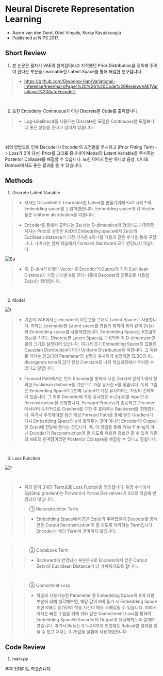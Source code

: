# Neural Discrete Representation Learning

- Aaron van den Oord, Oriol Vinyals, Koray Kavukcuoglu
- Published at NIPS 2017.

## Short Review

1. 본 논문은 필자가 VAE의 한계점이라고 지적했던 Prior Distribution을 정의해 주어야 한다는 부분을 Learnable한 Latent Space를 통해 해결한 연구입니다.

> * https://github.com/Giwoong-Han/Variational-Inference/tree/main/Paper%20%26%20Code%20Review/VAE(Variational%20AutoEncoder)

<br>

2. 또한 Encoder는 Continuous가 아닌 Discrete한 Code를 출력합니다.

> * Log-Likelihood를 사용하는 Discrete한 모델은 Continuous한 모델보다 더 좋은 성능을 준다고 알려져 있습니다. 

<br>

위의 방법으로 인해 Decoder가 Encoder의 조건들을 무시하고 (Prior Fitting Term -> Loss가 0이 되는) Prior를 그대로 흉내내어 Model의 Latent Variable을 무시하는 Posterior Collapse를 해결할 수 있습니다. 또한 이미지 뿐만 아니라 음성, 비디오 Domain에서도 좋은 결과를 줄 수 있습니다.

## Methods

1. Discrete Latent Variable

> * 저자는 Discrete하고 Learnable한 Latent를 만들기위해 KxD 사이즈의 Embedding space를 도입하였습니다. Embedding space의 각 Vector들은 Uniform distribution을 따릅니다.

> * Encoder를 통해서 출력되는 Ze(x)는 D-dimension의 형태라고 가정하면 저자는 Prior로 설정한 KxD의 Embedding space에서 Ze(x)와 Euclidean distance가 가장 가까운 e하나를 다음과 같은 수식을 통해 구합니다. 나머지는 현재 학습에서 Forward, Backward 모두 반영되지 않습니다.

![Eu](https://user-images.githubusercontent.com/82640592/145713333-65e167e1-2510-48bf-b8da-a12480dcfe07.jpg)

> * 즉, D-dim긴 K개의 Vector 중 Encoder의 Output과 가장 Euclidean Distance가 가장 가까운 k를 찾아 나중에 Decoder의 인풋으로 사용할 Zq(x)라 정의합니다.

<br>

2. Model

![t](https://user-images.githubusercontent.com/82640592/145817713-2ca74f04-72d6-4db9-bcda-fbbedc311996.jpg)

> * 기존의 VAE에서는 encoder의 아웃풋을 그대로 Latent Space로 사용합니다. 저자는 Learnable한 Latent space를 만들기 위하여 위와 같이 Ze(x)와 Embedding space를 사용하였습니다. Embedding Space는 K만큼의 Size를 가지는 Discrete한 Latent Space로 구성되어 각 D-dimension만큼의 크기로 설정되어 있습니다. 여기서 초기 Embedding Space의 값들은 Gaussian Distribution이 아닌 Uniform Distribution을 따릅니다. 그 이유로 저자는 인코더의 Parameter의 설정과 유사하게 설정하면 ELBO의 KL-divergence term의 값이 항상 Constant로 나와 학습과정에서 무시할 수 있다고 말합니다.

> * Forward Path에서는 먼저 Encoder를 통해서 나온 Ze(x)와 앞서 1.에서 정의한 Euclidean distance를 기반으로 가장 유사한 e를 찾습니다. 위의 그림은 Embedding Space의 2번째 Latent가 가장 유사하다는 가정이 전제되어 있습니다. 그 이후 Decoder에 가장 유사했던 e=Zq(x)를 input으로 Reconstruction을 진행합니다. Forward Process가 종료되고 Decoder에서부터 순차적으로 Gradient를 구한 후 흘려주는 Backward를 진행합니다. 여기서 주목해야할 점은 해당 Forward Path를 통해 얻은 Gradient가 다시 Embedding Space의 e에 흘려주는 것이 아니라 Encoder의 Output인 Ze(x)에 전달해 준다는 것입니다. 즉, 이 방법을 통해 Prior Fitting이 아닌 Encoder가 Reconstruction이 잘 되도록 유용한 정보만 줄 수 있어 기존의 VAE의 한계점이었던 Posterior Collapse를 해결할 수 있다고 말합니다.

<br>

3. Loss Function

![1](https://user-images.githubusercontent.com/82640592/145993065-dd04b847-76e9-4759-a8f6-e76ae3b0b229.jpg)

<br>

> * 위와 같이 3개의 Term으로 Loss Fuction을 정의합니다. 위의 수식에서 Sg(Stop gradient)는 Forward시 Partial Derivatives가 0으로 학습에 반영되지 않습니다.

>> ① Reconstruction Term

>> * Embedding Space에서 뽑은 Zq(x)가 주어졌을때 Decoder를 통해 얻은 Output Reconstruction이 잘 되도록 제약하는 Term입니다. Encoder는 해당 Term에 관여하지 않습니다.

<br>

>> ② Codebook Term

>> * Backward에 반영되는 부분은 e로 Encoder에서 얻은 Output Ze(x)와 Euclidean Distance가 더 가까워지도록 합니다.

<br>

>> ③ Commitmet Loss

>> * 학습에 사용가능한 Parameter 중 Embedding Space의 K에 대한 부분에 대해 생각해보면, 해당 값이 K배 증가 시 Embedding Space 또한 K배로 증가하여 학습 시간이 매우 오래걸릴 수 있습니다. 따라서 저자는 빠른 수렴을 위해 위와 같은 Commitment Loss를 통하여 Embedding Space와 Encoder의 Output이 유사해지도록 설계하였습니다. 여기서 Beta는 0.1~2.0까지 변경해도 Robust한 결과를 얻을 수 있고 저자는 0.25값을 실험에 사용하였습니다.

## Code Review

1. main.py 

추후 업데이트 하겠습니다.

<br>
